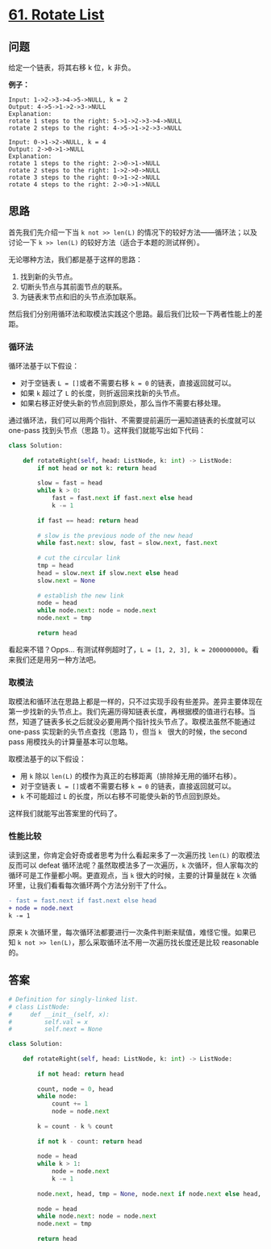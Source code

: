 # [61. Rotate List](https://leetcode.com/problems/rotate-list/)

## 问题

给定一个链表，将其右移 k 位，k 非负。

**例子：**

```
Input: 1->2->3->4->5->NULL, k = 2
Output: 4->5->1->2->3->NULL
Explanation:
rotate 1 steps to the right: 5->1->2->3->4->NULL
rotate 2 steps to the right: 4->5->1->2->3->NULL

Input: 0->1->2->NULL, k = 4
Output: 2->0->1->NULL
Explanation:
rotate 1 steps to the right: 2->0->1->NULL
rotate 2 steps to the right: 1->2->0->NULL
rotate 3 steps to the right: 0->1->2->NULL
rotate 4 steps to the right: 2->0->1->NULL
```

## 思路

首先我们先介绍一下当 `k not >> len(L)` 的情况下的较好方法——循环法；以及讨论一下 `k >> len(L)` 的较好方法（适合于本题的测试样例）。

无论哪种方法，我们都是基于这样的思路：

1. 找到新的头节点。
2. 切断头节点与其前面节点的联系。
3. 为链表末节点和旧的头节点添加联系。

然后我们分别用循环法和取模法实践这个思路。最后我们比较一下两者性能上的差距。

### 循环法

循环法基于以下假设：

- 对于空链表 `L = []`或者不需要右移 `k = 0` 的链表，直接返回就可以。
- 如果 `k` 超过了 `L` 的长度，则折返回来找新的头节点。
- 如果右移正好使头新的节点回到原处，那么当作不需要右移处理。

通过循环法，我们可以用两个指针、不需要提前遍历一遍知道链表的长度就可以 one-pass 找到头节点（思路 1）。这样我们就能写出如下代码：

```python
class Solution:
    
    def rotateRight(self, head: ListNode, k: int) -> ListNode:
        if not head or not k: return head
        
        slow = fast = head
        while k > 0:
            fast = fast.next if fast.next else head
            k -= 1
			
        if fast == head: return head
		
		# slow is the previous node of the new head
        while fast.next: slow, fast = slow.next, fast.next
        
		# cut the circular link
        tmp = head
		head = slow.next if slow.next else head
		slow.next = None
		
		# establish the new link
        node = head
        while node.next: node = node.next
        node.next = tmp
        
        return head
```

看起来不错？Opps... 有测试样例超时了，`L = [1, 2, 3], k = 2000000000`。看来我们还是用另一种方法吧。

### 取模法

取模法和循环法在思路上都是一样的，只不过实现手段有些差异。差异主要体现在第一步找新的头节点上。我们先遍历得知链表长度，再根据模的值进行右移。当然，知道了链表多长之后就没必要用两个指针找头节点了。取模法虽然不能通过 one-pass 实现新的头节点查找（思路 1），但当 `k ` 很大的时候，the second pass 用模找头的计算量基本可以忽略。

取模法基于的以下假设：

- 用 `k` 除以 `len(L)` 的模作为真正的右移距离（排除掉无用的循环右移）。
- 对于空链表 `L = []`或者不需要右移 `k = 0` 的链表，直接返回就可以。
- `k` 不可能超过 `L` 的长度，所以右移不可能使头新的节点回到原处。

这样我们就能写出答案里的代码了。

### 性能比较

读到这里，你肯定会好奇或者思考为什么看起来多了一次遍历找 `len(L)` 的取模法反而可以 defeat 循环法呢？虽然取模法多了一次遍历，`k` 次循环，但人家每次的循环可是工作量都小啊。更直观点，当 `k` 很大的时候，主要的计算量就在 `k` 次循环里，让我们看看每次循环两个方法分别干了什么。

```diff
- fast = fast.next if fast.next else head
+ node = node.next
k -= 1
```

原来 `k` 次循环里，每次循环法都要进行一次条件判断来赋值，难怪它慢。如果已知 `k not >> len(L)`，那么采取循环法不用一次遍历找长度还是比较 reasonable 的。

## 答案

```python
# Definition for singly-linked list.
# class ListNode:
#     def __init__(self, x):
#         self.val = x
#         self.next = None

class Solution:
    
    def rotateRight(self, head: ListNode, k: int) -> ListNode:
        
        if not head: return head
        
        count, node = 0, head
        while node:
            count += 1
            node = node.next
        
        k = count - k % count
        
        if not k - count: return head
        
        node = head
        while k > 1:
            node = node.next
            k -= 1
            
        node.next, head, tmp = None, node.next if node.next else head, head 
        
        node = head
        while node.next: node = node.next
        node.next = tmp
        
        return head
```